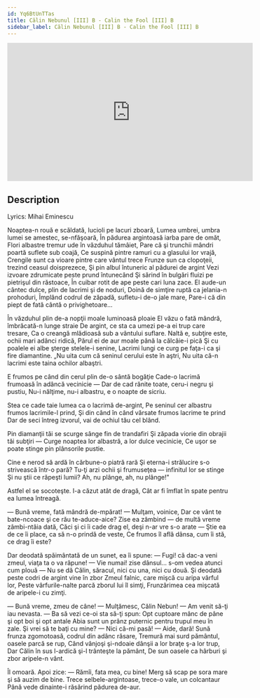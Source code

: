 ```yaml
---
id: Yq6BtUnTTas
title: Călin Nebunul [III] B - Calin the Fool [III] B
sidebar_label: Călin Nebunul [III] B - Calin the Fool [III] B
---
```


<iframe
  width="560"
  height="315"
  src="https://www.youtube.com/embed/Yq6BtUnTTas"
  title="YouTube video player"
  frameborder="0"
  allow="accelerometer; autoplay; clipboard-write; encrypted-media; gyroscope; picture-in-picture; web-share"
  referrerpolicy="strict-origin-when-cross-origin"
  allowfullscreen
></iframe>

## Description

Lyrics: Mihai Eminescu

Noaptea-n rouă e scăldată, lucioli pe lacuri zboară,
Lumea umbrei, umbra lumei se amestec, se-nfăşoară,
În pădurea argintoasă iarba pare de omăt,
Flori albastre tremur ude în văzduhul tămâiet,
Pare că şi trunchii mândri poartă suflete sub coajă,
Ce suspină pintre ramuri cu a glasului lor vrajă,
Crengile sunt ca vioare pintre care vântul trece
Frunze sun ca clopoţeii, trezind ceasul doisprezece,
Şi pin albul întuneric al pădurei de argint
Vezi izvoare zdrumicate peste prund întunecând
Şi sărind în bulgări fluizi pe pietrişul din răstoace,
În cuibar rotit de ape peste cari luna zace.
El aude-un cântec dulce, plin de lacrimi şi de noduri,
Doină de simţire ruptă ca jelania-n prohoduri,
Împlând codrul de zăpadă, sufletu-i de-o jale mare,
Pare-i că din piept de fată cântă o privighetoare...

În văzduhul plin de-a nopţii moale luminoasă ploaie
El văzu o fată mândră, îmbrăcată-n lunge straie
De argint, ce sta ca umezi pe-a ei trup care tresare,
Ca o creangă mlădioasă sub a vântului suflare.
Naltă e, subţire este, ochii mari adânci ridică,
Părul ei de aur moale până la călcâie-i pică
Şi cu poalele ei albe şterge stelele-i senine,
Lacrimi lungi ce curg pe faţa-i ca şi fire diamantine.
„Nu uita cum că seninul cerului este în aştri,
Nu uita că-n lacrimi este taina ochilor albaştri.

E frumos pe când din cerul plin de-o sântă bogăţie
Cade-o lacrimă frumoasă în adâncă vecinicie —
Dar de cad rănite toate, ceru-i negru şi pustiu,
Nu-i nălţime, nu-i albastru, e o noapte de sicriu.

Stea ce cade taie lumea ca o lacrimă de-argint,
Pe seninul cer albastru frumos lacrimile-l prind,
Şi din când în când vărsate frumos lacrime te prind
Dar de seci întreg izvorul, vai de ochiul tău cel blând.

Pin diamanţii tăi se scurge sânge fin de trandafiri
Şi zăpada viorie din obrajii tăi subţiri —
Curge noaptea lor albastră, a lor dulce vecinicie,
Ce uşor se poate stinge pin plânsorile pustie.

Cine e nerod să ardă în cărbune-o piatră rară
Şi eterna-i strălucire s-o strivească într-o pară?
Tu-ţi arzi ochii şi frumuseţea — infinitul lor se stinge
Şi nu ştii ce răpeşti lumii? Ah, nu plânge, ah, nu plânge!"

Astfel el se socoteşte. I-a căzut atât de dragă,
Cât ar fi îmflat în spate pentru ea lumea întreagă.

— Bună vreme, fată mândră de-mpărat! — Mulţam, voinice,
Dar ce vânt te bate-ncoace şi ce rău te-aduce-aice?
Zise ea zâmbind — de multă vreme zâmbi-ntâia dată,
Căci şi ci îi cade drag el, deşi n-ar vre s-o arate —
Ştie ea de ce îi place, ca să n-o prindă de veste,
Ce frumos îl află dânsa, cum îi stă, ce drag îi este?

Dar deodată spăimântată de un sunet, ea îi spune:
— Fugi! că dac-a veni zmeul, viaţa ta o va răpune!
— Vie numai! zise dânsul... s-om vedea atunci cum plouă —
Nu se dă Călin, săracul, nici cu una, nici cu două.
Şi deodată peste codri de argint vine în zbor
Zmeul falnic, care mişcă cu aripa vârful lor,
Peste vârfurile-nalte parcă zborul lui îl simţi,
Frunzărimea cea mişcată de aripele-i cu zimţi.

— Bună vreme, zmeu de câne! — Mulţămesc, Călin Nebun!
— Am venit să-ţi iau nevasta. — Ba să vezi ce-oi sta să-ţi spun:
Opt cuptoare mânc de pâne şi opt boi şi opt antale
Abia sunt un prânz puternic pentru trupul meu în zale.
Şi vrei să te baţi cu mine? — Nici că-mi pasă!
— Aide, dară!
Sună frunza zgomotoasă, codrul din adânc răsare,
Tremură mai surd pământul, oasele parcă se rup,
Când vânjoşi şi-ndoaie dânşii a lor braţe ş-a lor trup,
Dar Călin în sus l-ardică şi-l trânteşte la pământ,
De sun oasele ca hârburi şi zbor aripele-n vânt.

Îl omoară. Apoi zice: — Rămîi, fata mea, cu bine!
Merg să scap pe sora mare şi să auzim de bine.
Trece selbele-argintoase, trece-o vale, un colcantaur
Până vede dinainte-i răsărind pădurea de-aur.
